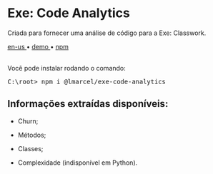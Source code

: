 <div valing="top">
  <h1><span>Exe:</span> Code Analytics</h1>
  <p>Criada para fornecer uma análise de código para a Exe: Classwork.</p>
  <nav>
    <div id="repository-buttons"/>
    <a class="navigation-link disabled" href="https://github.com/L-Marcel/exe-code-analytics/blob/main/README.en-us.md" target="__blank__">
      en-us
    </a>
    <span class="disabled">•</span>
    <a class="navigation-link" href="https://exe-code-analytics-playground.vercel.app" target="__blank__">
      demo
    </a>
    <span>•</span>
    <a class="navigation-link" href="https://www.npmjs.com/package/@lmarcel/exe-code-analytics" target="__blank__">
      npm
    </a>
  </nav>
</div>

<br/>

<p>Você pode instalar rodando o comando:</p>
<pre>
C:\root> <span>npm</span> i @lmarcel/exe-code-analytics
</pre>

<div id="grid"> 
  <div id="grid-item">
    <h2>Informações <span>extraídas</span> disponíveis:</h2>
    <ul>
      <li id="checked"><p>Churn;</p></li>
      <li id="checked"><p>Métodos;</p></li>
      <li id="checked"><p>Classes;</p></li>
      <li id="checked"><p>Complexidade (<span>indisponível em Python</span>).</p></li>
    </ul>
  </div>
</div>